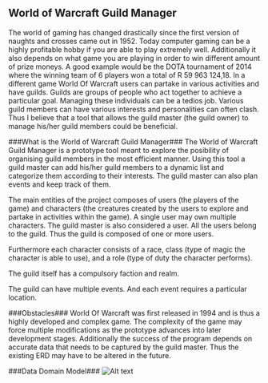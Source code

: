 ## World of Warcraft Guild Manager ##

The world of gaming has changed drastically since the first version of naughts and crosses came out in 1952. Today computer gaming can be a highly profitable 
hobby if you are able to play extremely well. Additionally it also depends on what game you are playing in order to win different amount of prize moneys. A good 
example would be the DOTA tournament of 2014 where the winning team of 6 players won a total of R 59 963 124,18. In a different game World Of Warcraft users can 
partake in various activities and have guilds. Guilds are groups of people who act together to achieve a particular goal. Managing these individuals can be a 
tedios job. Various guild members can have various interests and personalities can often clash. Thus I believe that a tool that allows the guild master (the 
guild owner) to manage his/her guild members could be beneficial. 

###What is the World of Warcraft Guild Manager###
The World of Warcraft Guild Manager is a prototype tool meant to explore the posibility of organising guild members in the most efficient manner. Using this 
tool a guild master can add his/her guild members to a dynamic list and categorize them according to their interests. The guild master can also plan events 
and keep track of them.

The main entities of the project composes of users (the players of the game) and characters (the creatures created by the users to explore and partake in 
activities within the game). A single user may own multiple characters. The guild master is also considered a user. All the users belong to the guild. Thus 
the guild is composed of one or more users. 

Furthermore each character consists of a race, class (type of magic the character is able to use), and a role (type of duty the character performs).

The guild itself has a compulsory faction and realm.

The guild can have multiple events. And each event requires a particular location. 

###Obstacles###
World Of Warcraft was first released in 1994 and is thus a highly developed and complex game. The complexity of the game may force multiple modifications as the 
prototype advances into later development stages. Additionally the success of the program depends on accurate data that needs to be captured by the guild 
master. Thus the existing ERD may have to be altered in the future.

###Data Domain Model###
![Alt text](images/domainModel.jpg)


